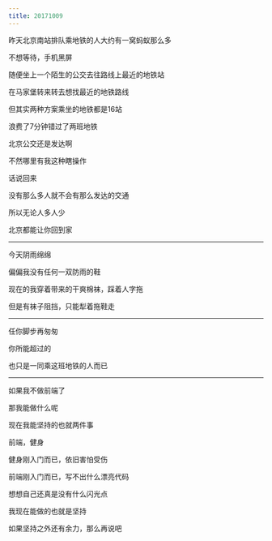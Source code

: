 ```yaml
---
title: 20171009
---
```


昨天北京南站排队乘地铁的人大约有一窝蚂蚁那么多

不想等待，手机黑屏

随便坐上一个陌生的公交去往路线上最近的地铁站

在马家堡转来转去想找最近的地铁路线

但其实两种方案乘坐的地铁都是16站

浪费了7分钟错过了两班地铁

北京公交还是发达啊

不然哪里有我这种瞎操作

话说回来

没有那么多人就不会有那么发达的交通

所以无论人多人少

北京都能让你回到家

____

今天阴雨绵绵

偏偏我没有任何一双防雨的鞋

现在的我穿着带来的干爽棉袜，踩着人字拖

但是有袜子阻挡，只能犁着拖鞋走

____

任你脚步再匆匆

你所能超过的

也只是一同乘这班地铁的人而已

____

如果我不做前端了

那我能做什么呢

现在我能坚持的也就两件事

前端，健身

健身刚入门而已，依旧害怕受伤

前端刚入门而已，写不出什么漂亮代码

想想自己还真是没有什么闪光点

我现在能做的也就是坚持

如果坚持之外还有余力，那么再说吧